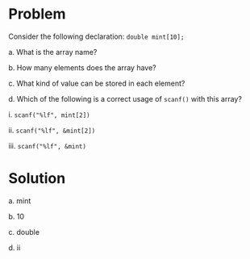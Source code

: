 # Problem
Consider the following declaration:
 `double mint[10];`
 
a. What is the array name?
 
b. How many elements does the array have?
 
c. What kind of value can be stored in each element?
 
d. Which of the following is a correct usage of `scanf()` with this array?

i. `scanf("%lf", mint[2])`

ii. `scanf("%lf", &mint[2])`

iii. `scanf("%lf", &mint)`

# Solution

a. mint

b. 10

c. double

d. ii